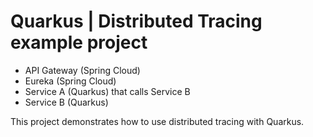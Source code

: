 # Quarkus | Distributed Tracing example project


- API Gateway (Spring Cloud)
- Eureka (Spring Cloud)
- Service A (Quarkus) that calls Service B
- Service B (Quarkus)

This project demonstrates how to use distributed tracing with Quarkus.